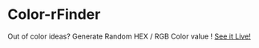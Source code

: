 # Color-rFinder
Out of color ideas?
Generate Random HEX / RGB Color value !
<a href="https://ismaelx1.github.io/Color-rFinder/">See it Live!</a>
